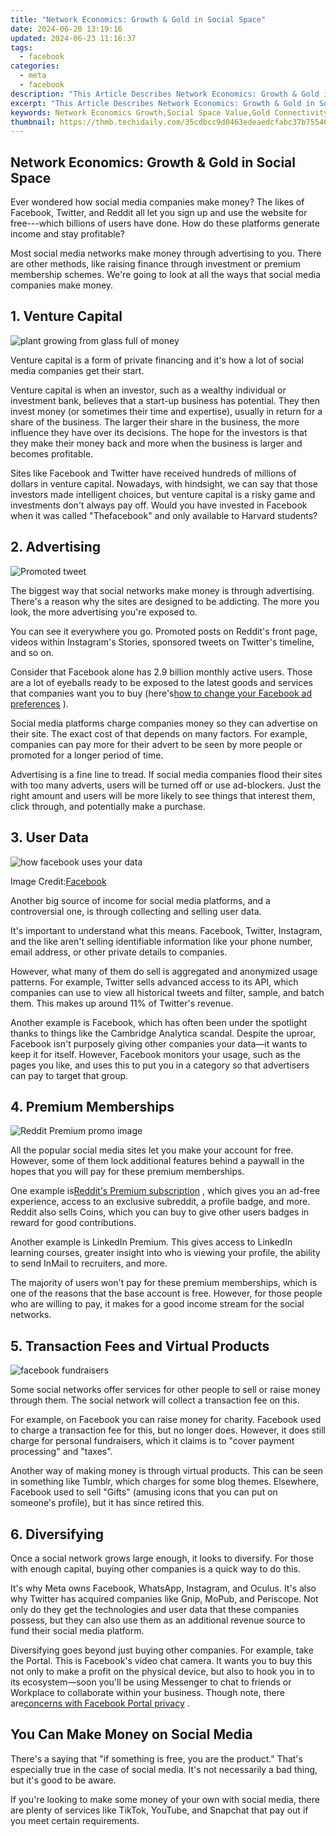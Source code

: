 ```yaml
---
title: "Network Economics: Growth & Gold in Social Space"
date: 2024-06-20 13:19:16
updated: 2024-06-23 11:16:37
tags:
  - facebook
categories:
  - meta
  - facebook
description: "This Article Describes Network Economics: Growth & Gold in Social Space"
excerpt: "This Article Describes Network Economics: Growth & Gold in Social Space"
keywords: Network Economics Growth,Social Space Value,Gold Connectivity,Digital Market Expansion,Economic Internet Dynamics,Gold Network Impact,Profitable Social Ecosystems
thumbnail: https://thmb.techidaily.com/35cdbcc9d0463edeaedcfabc37b755463ffdb3615e7f86b0660ca31e9acd1987.jpg
---
```


## Network Economics: Growth & Gold in Social Space

 Ever wondered how social media companies make money? The likes of Facebook, Twitter, and Reddit all let you sign up and use the website for free---which billions of users have done. How do these platforms generate income and stay profitable?

 Most social media networks make money through advertising to you. There are other methods, like raising finance through investment or premium membership schemes. We're going to look at all the ways that social media companies make money.

## 1\. Venture Capital

![plant growing from glass full of money](https://static1.makeuseofimages.com/wordpress/wp-content/uploads/2022/04/plant-growing-from-glass-full-of-money.jpg)

 Venture capital is a form of private financing and it's how a lot of social media companies get their start.

 Venture capital is when an investor, such as a wealthy individual or investment bank, believes that a start-up business has potential. They then invest money (or sometimes their time and expertise), usually in return for a share of the business. The larger their share in the business, the more influence they have over its decisions. The hope for the investors is that they make their money back and more when the business is larger and becomes profitable.

 Sites like Facebook and Twitter have received hundreds of millions of dollars in venture capital. Nowadays, with hindsight, we can say that those investors made intelligent choices, but venture capital is a risky game and investments don't always pay off. Would you have invested in Facebook when it was called "Thefacebook" and only available to Harvard students?

## 2\. Advertising

![Promoted tweet](https://static1.makeuseofimages.com/wordpress/wp-content/uploads/2020/06/promoted-tweet-670x418.png)

 The biggest way that social networks make money is through advertising. There's a reason why the sites are designed to be addicting. The more you look, the more advertising you're exposed to.

 You can see it everywhere you go. Promoted posts on Reddit's front page, videos within Instagram's Stories, sponsored tweets on Twitter's timeline, and so on.

 Consider that Facebook alone has 2.9 billion monthly active users. Those are a lot of eyeballs ready to be exposed to the latest goods and services that companies want you to buy (here's[how to change your Facebook ad preferences](https://www.makeuseof.com/tag/how-to-change-facebook-ads/) ).

 Social media platforms charge companies money so they can advertise on their site. The exact cost of that depends on many factors. For example, companies can pay more for their advert to be seen by more people or promoted for a longer period of time.

 Advertising is a fine line to tread. If social media companies flood their sites with too many adverts, users will be turned off or use ad-blockers. Just the right amount and users will be more likely to see things that interest them, click through, and potentially make a purchase.

## 3\. User Data

![how facebook uses your data](https://static1.makeuseofimages.com/wordpress/wp-content/uploads/2022/04/how-facebook-uses-your-data.jpg)

 Image Credit:[Facebook](https://www.facebook.com/about/ads)

 Another big source of income for social media platforms, and a controversial one, is through collecting and selling user data.

 It's important to understand what this means. Facebook, Twitter, Instagram, and the like aren't selling identifiable information like your phone number, email address, or other private details to companies.

 However, what many of them do sell is aggregated and anonymized usage patterns. For example, Twitter sells advanced access to its API, which companies can use to view all historical tweets and filter, sample, and batch them. This makes up around 11% of Twitter's revenue.

 Another example is Facebook, which has often been under the spotlight thanks to things like the Cambridge Analytica scandal. Despite the uproar, Facebook isn't purposely giving other companies your data—it wants to keep it for itself. However, Facebook monitors your usage, such as the pages you like, and uses this to put you in a category so that advertisers can pay to target that group.

## 4\. Premium Memberships

![Reddit Premium promo image](https://static1.makeuseofimages.com/wordpress/wp-content/uploads/2019/06/whats-reddit-premium.jpg)

 All the popular social media sites let you make your account for free. However, some of them lock additional features behind a paywall in the hopes that you will pay for these premium memberships.

 One example is[Reddit's Premium subscription](https://www.makeuseof.com/tag/what-is-reddit-premium/) , which gives you an ad-free experience, access to an exclusive subreddit, a profile badge, and more. Reddit also sells Coins, which you can buy to give other users badges in reward for good contributions.

 Another example is LinkedIn Premium. This gives access to LinkedIn learning courses, greater insight into who is viewing your profile, the ability to send InMail to recruiters, and more.

 The majority of users won't pay for these premium memberships, which is one of the reasons that the base account is free. However, for those people who are willing to pay, it makes for a good income stream for the social networks.

## 5\. Transaction Fees and Virtual Products

![facebook fundraisers](https://static1.makeuseofimages.com/wordpress/wp-content/uploads/2022/04/facebook-fundraisers.jpg)

 Some social networks offer services for other people to sell or raise money through them. The social network will collect a transaction fee on this.

 For example, on Facebook you can raise money for charity. Facebook used to charge a transaction fee for this, but no longer does. However, it does still charge for personal fundraisers, which it claims is to "cover payment processing" and "taxes".

 Another way of making money is through virtual products. This can be seen in something like Tumblr, which charges for some blog themes. Elsewhere, Facebook used to sell "Gifts" (amusing icons that you can put on someone's profile), but it has since retired this.

## 6\. Diversifying

 Once a social network grows large enough, it looks to diversify. For those with enough capital, buying other companies is a quick way to do this.

 It's why Meta owns Facebook, WhatsApp, Instagram, and Oculus. It's also why Twitter has acquired companies like Gnip, MoPub, and Periscope. Not only do they get the technologies and user data that these companies possess, but they can also use them as an additional revenue source to fund their social media platform.

 Diversifying goes beyond just buying other companies. For example, take the Portal. This is Facebook's video chat camera. It wants you to buy this not only to make a profit on the physical device, but also to hook you in to its ecosystem—soon you'll be using Messenger to chat to friends or Workplace to collaborate within your business. Though note, there are[concerns with Facebook Portal privacy](https://www.makeuseof.com/tag/trust-facebook-portal-privacy/) .

## You Can Make Money on Social Media

 There's a saying that "if something is free, you are the product." That's especially true in the case of social media. It's not necessarily a bad thing, but it's good to be aware.

 If you're looking to make some money of your own with social media, there are plenty of services like TikTok, YouTube, and Snapchat that pay out if you meet certain requirements.


<ins class="adsbygoogle"
     style="display:block"
     data-ad-format="autorelaxed"
     data-ad-client="ca-pub-7571918770474297"
     data-ad-slot="1223367746"></ins>



<ins class="adsbygoogle"
     style="display:block"
     data-ad-client="ca-pub-7571918770474297"
     data-ad-slot="8358498916"
     data-ad-format="auto"
     data-full-width-responsive="true"></ins>
